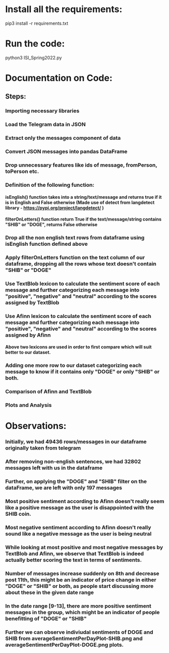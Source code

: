 # Install all the requirements:

pip3 install -r requirements.txt

# Run the code:

python3 ISI_Spring2022.py 

# Documentation on Code:

## Steps:
### Importing necessary libraries
### Load the Telegram data in JSON
### Extract only the messages component of data
### Convert JSON messages into pandas DataFrame
### Drop unnecessary features like ids of message, fromPerson, toPerson etc.
### Definition of the following function:
#### isEnglish() function takes into a string/text/message and returns true if it is in English and False otherwise (Made use of detect from langdetect library - https://pypi.org/project/langdetect/ )
#### filterOnLetters() function return True if the text/message/string contains "SHIB" or "DOGE", returns False otherwise

### Drop all the non english text rows from dataframe using isEnglish function defined above
### Apply filterOnLetters function on the text column of our dataframe, dropping all the rows whose text doesn't contain "SHIB" or "DOGE"
### Use TextBlob lexicon to calculate the sentiment score of each message and further categorizing each message into "positive", "negative" and "neutral" according to the scores assigned by TextBlob
### Use Afinn lexicon to calculate the sentiment score of each message and further categorizing each message into "positive", "negative" and "neutral" according to the scores assigned by Afinn
#### Above two lexicons are used in order to first compare which will suit better to our dataset.
### Adding one more row to our dataset categorizing each message to know if it contains only "DOGE" or only "SHIB" or both.
### Comparison of Afinn and TextBlob
### Plots and Analysis


# Observations:
### Initially, we had 49436 rows/messages in our dataframe originally taken from telegram
### After removing non-english sentences, we had 32802 messages left with us in the dataframe
### Further, on applying the "DOGE" and "SHIB" filter on the dataFrame, we are left with only 197 messages
### Most positive sentiment according to Afinn doesn't really seem like a positive message as the user is disappointed with the SHIB coin.
### Most negative sentiment according to Afinn doesn't really sound like a negative message as the user is being neutral
### While looking at most positive and most negative messages by TextBlob and Afinn, we observe that TextBlob is indeed actually better scoring the text in terms of sentiments.
### Number of messages increase suddenly on 8th and decrease post 11th, this might be an indicator of price change in either "DOGE" or "SHIB" or both, as people start discussing more about these in the given date range
### In the date range [9-13], there are more positive sentiment messages in the group, which might be an indicator of people benefitting of "DOGE" or "SHIB"
### Further we can observe indiviudal sentiments of DOGE and SHIB from averageSentimentPerDayPlot-SHIB.png and averageSentimentPerDayPlot-DOGE.png plots.
